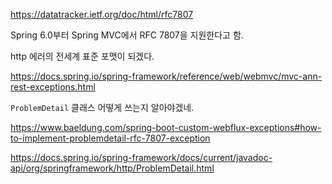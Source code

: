 https://datatracker.ietf.org/doc/html/rfc7807

Spring 6.0부터 Spring MVC에서 RFC 7807을 지원한다고 함.

http 에러의 전세계 표준 포맷이 되겠다.

https://docs.spring.io/spring-framework/reference/web/webmvc/mvc-ann-rest-exceptions.html

`ProblemDetail` 클래스 어떻게 쓰는지 알아야겠네.

https://www.baeldung.com/spring-boot-custom-webflux-exceptions#how-to-implement-problemdetail-rfc-7807-exception

https://docs.spring.io/spring-framework/docs/current/javadoc-api/org/springframework/http/ProblemDetail.html

